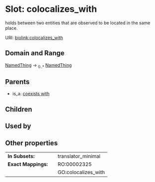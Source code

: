 
# Slot: colocalizes_with


holds between two entities that are observed to be located in the same place.

URI: [biolink:colocalizes_with](https://w3id.org/biolink/vocab/colocalizes_with)


## Domain and Range

[NamedThing](NamedThing.md) ->  <sub>0..*</sub> [NamedThing](NamedThing.md)

## Parents

 *  is_a: [coexists with](coexists_with.md)

## Children


## Used by


## Other properties

|  |  |  |
| --- | --- | --- |
| **In Subsets:** | | translator_minimal |
| **Exact Mappings:** | | RO:00002325 |
|  | | GO:colocalizes_with |

